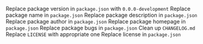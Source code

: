 Replace package version in `package.json` with `0.0.0-development`
Replace package name in `package.json`
Replace package description in `package.json`
Replace package author in `package.json`
Replace package homepage in `package.json`
Replace package bugs in `package.json`
Clean up `CHANGELOG.md`
Replace `LICENSE` with appropriate one
Replace license in `package.json`
